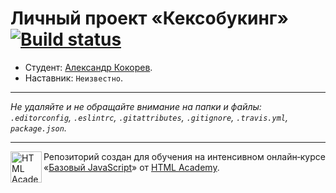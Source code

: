 # Личный проект «Кексобукинг» [![Build status][travis-image]][travis-url]

* Студент: [Александр Кокорев](https://up.htmlacademy.ru/javascript/11/user/430697).
* Наставник: `Неизвестно`.

---

_Не удаляйте и не обращайте внимание на папки и файлы:_<br>
_`.editorconfig`, `.eslintrc`, `.gitattributes`, `.gitignore`, `.travis.yml`, `package.json`._

---

<a href="https://htmlacademy.ru/intensive/javascript"><img align="left" width="50" height="50" title="HTML Academy" src="https://up.htmlacademy.ru/static/img/intensive/javascript/logo-for-github.svg"></a>

Репозиторий создан для обучения на интенсивном онлайн‑курсе «[Базовый JavaScript](https://htmlacademy.ru/intensive/javascript)» от [HTML Academy](https://htmlacademy.ru).

[travis-image]: https://travis-ci.org/htmlacademy-javascript/430697-keksobooking.svg?branch=master
[travis-url]: https://travis-ci.org/htmlacademy-javascript/430697-keksobooking
